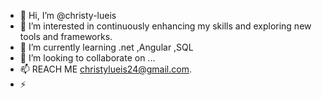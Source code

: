 - 👋 Hi, I’m @christy-lueis
- 👀 I’m interested in continuously enhancing my skills and exploring new tools and frameworks.
- 🌱 I’m currently learning .net ,Angular ,SQL
- 💞️ I’m looking to collaborate on ...
- 📫 REACH ME christylueis24@gmail.com.
- ⚡ 

<!---
christy-lueis/christy-lueis is a ✨ special ✨ repository because its `README.md` (this file) appears on your GitHub profile.
You can click the Preview link to take a look at your changes.
--->
